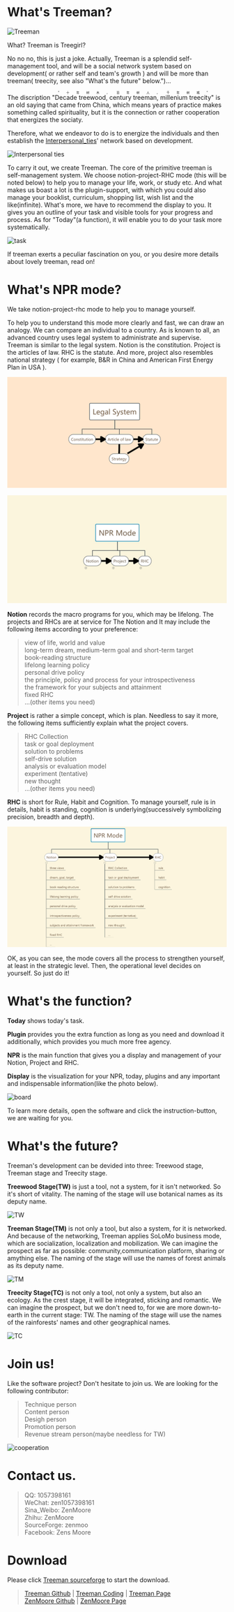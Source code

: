 # What's Treeman?

![Treeman](https://images.pexels.com/photos/1078058/pexels-photo-1078058.jpeg?auto=compress&cs=tinysrgb&dpr=2&h=350)

What? Treeman is Treegirl?

No no no, this is just a joke. Actually, Treeman is a splendid self-management tool, and will be a social network system based on development( or rather self and team's growth ) and will be more than treeman( treecity, see also "What's the future" below.")...

The discription "<ruby>Decade treewood, century treeman, millenium treecity<rt>"十年树木，百年树人，千年树城"</rt></ruby>" is an old saying that came from China, which means years of practice makes something called spirituality, but it is the connection or rather cooperation that energizes the sociaty.

Therefore, what we endeavor to do is to energize the individuals and then establish the [Interpersonal_ties](https://en.m.wikipedia.org/wiki/Interpersonal_ties)' network based on development.

![Interpersonal ties](https://images.pexels.com/photos/1083623/pexels-photo-1083623.jpeg?auto=compress&cs=tinysrgb&dpr=2&h=650&w=940)

To carry it out, we create Treeman. The core of the primitive treeman is self-management system. We choose notion-project-RHC mode (this will be noted below) to help you to manage your life, work, or study etc. And what makes us  boast a lot is the plugin-support, with which you could also manage your booklist, curriculum, shopping list, wish list and the like(infinite). What's more, we have to recommend the display to you. It gives you an outline of your task and visible tools for your progress and process. As for "Today"(a function), it will enable you to do your task more systematically.

![task](https://images.pexels.com/photos/1020323/pexels-photo-1020323.jpeg?auto=compress&cs=tinysrgb&dpr=2&h=350)

If treeman exerts a peculiar fascination on you, or you desire more details about lovely treeman, read on!

# What's NPR mode?

We take notion-project-rhc mode to help you to manage yourself.

To help you to understand this mode more clearly and fast, we can draw an analogy. We can compare an individual to a country. As is known to all, an advanced country uses legal system to administrate and supervise. Treeman is similar to the legal system. Notion is the constitution. Project is the articles of law. RHC is the statute. And more, project also resembles national strategy ( for example, B&R in China and American First Energy Plan in USA ).

![Legal System](https://github.com/ZenMoore/Treeman/blob/master/image/promotion/Legal%20System.png?raw=true)

![NPR Mode](https://github.com/ZenMoore/Treeman/blob/master/image/promotion/NPR_Mode.jpg?raw=true)

**Notion** records the macro programs for you, which may be lifelong. The projects and RHCs are at service for The Notion and  It may include the following items according to your preference:
> view of life, world and value<br>
> long-term dream, medium-term goal and short-term target<br>
> book-reading structure<br>
> lifelong learning policy<br>
> personal drive policy<br>
> the principle, policy and process for your introspectiveness<br>
> the framework for your subjects and attainment<br>
> fixed RHC<br>
> ...(other items you need)<br>

**Project** is rather a simple concept, which is plan. Needless to say it more, the following items sufficiently explain what the project covers.
> RHC Collection<br>
> task or goal deployment<br>
> solution to problems<br>
> self-drive solution<br>
> analysis or evaluation model<br>
> experiment (tentative)<br>
> new thought<br>
>  ...(other items you need)<br>

**RHC** is short for Rule, Habit and Cognition. To manage yourself, rule is in details, habit is standing, cognition is underlying(successively symbolizing precision, breadth and depth).

![NPR Mode in details](https://github.com/ZenMoore/Treeman/blob/master/image/promotion/NPR_Mode_Detail.png?raw=true)

OK, as you can see, the mode covers all the process to strengthen yourself, at least in the strategic level. Then, the operational level decides on yourself. So just do it!

# What's the function?

**Today** shows today's task.

**Plugin** provides you the extra function as long as you need and download it additionally, which provides you much more free agency.

**NPR** is the main function that gives you a display and management of your Notion, Project and RHC.

**Display** is the visualization for your NPR, today, plugins and any important and indispensable information(like the photo below).

![board](https://images.pexels.com/photos/669615/pexels-photo-669615.jpeg?auto=compress&cs=tinysrgb&dpr=2&h=350)

To learn more details, open the software and click the instruction-button, we are waiting for you.

# What's the future?

Treeman's development can be devided into three: Treewood stage, Treeman stage and Treecity stage.

**Treewood Stage(TW)** is just a tool, not a system, for it isn't networked. So it's short of vitality. The naming of the stage will use botanical names as its deputy name.

![TW](https://images.pexels.com/photos/923167/pexels-photo-923167.jpeg?auto=compress&cs=tinysrgb&dpr=2&h=350)

**Treeman Stage(TM)** is not only a tool, but also a system, for it is networked. And because of the networking, Treeman applies SoLoMo business mode, which are socialization, localization and mobilization. We can imagine the prospect as far as possible: community,communication platform, sharing or amything else. The naming of the stage will use the names of forest animals as its deputy name.

![TM](https://images.pexels.com/photos/312491/pexels-photo-312491.jpeg?auto=compress&cs=tinysrgb&dpr=2&h=350)

**Treecity Stage(TC)** is not only a tool, not only a system, but also an ecology. As the crest stage, it will be integrated, sticking and romantic. We can imagine the prospect, but we don't need to, for we are more down-to-earth in the current stage: TW. The naming of the stage will use the names of the rainforests' names and other geographical names.

![TC](https://images.pexels.com/photos/301930/pexels-photo-301930.jpeg?auto=compress&cs=tinysrgb&dpr=2&h=350)

# Join us!

Like the software project? Don't hesitate to join us. We are looking for the following contributor: 

> Technique person<br>
> Content person<br>
> Desigh person<br>
> Promotion person<br>
> Revenue stream person(maybe needless for TW)<br>

![cooperation](https://images.pexels.com/photos/7075/people-office-group-team.jpg?auto=compress&cs=tinysrgb&dpr=2&h=350)

# Contact us.

> QQ: 1057398161 <br>
> WeChat: zen1057398161<br>
> Sina_Weibo: ZenMoore <br>
> Zhihu: ZenMoore<br>
> SourceForge: zenmoo<br> 
> Facebook: Zens Moore<br>

# Download
Please click [Treeman sourceforge](https://treeman.sourceforge.io) to start the download.


> [Treeman Github](https://github.com/ZenMoore/Treeman) |
> [Treeman Coding](https://coding.net/u/ZenMoore/p/Treeman) |
> [Treeman Page](https://ZenMoore.github.io/Treeman)<br>
> [ZenMoore Github](https://github.com/ZenMoore) |
> [ZenMoore Page](https://zenmoore.github.io)<br>
